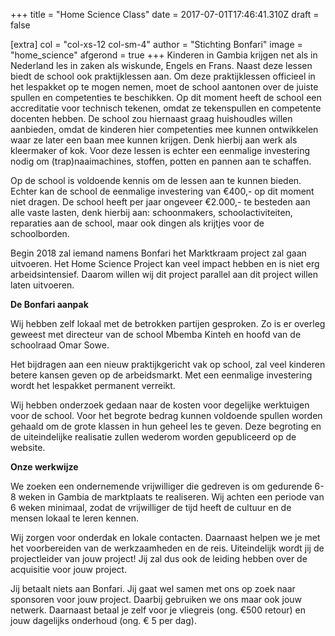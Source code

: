 +++
title = "Home Science Class"
date = 2017-07-01T17:46:41.310Z
draft = false

[extra]
col = "col-xs-12 col-sm-4"
author = "Stichting Bonfari"
image = "home_science"
afgerond = true
+++
Kinderen in Gambia krijgen net als in Nederland les in zaken als wiskunde, Engels en Frans. Naast deze lessen biedt de school ook praktijklessen aan. Om deze praktijklessen officieel in het lespakket op te mogen nemen, moet de school aantonen over de juiste spullen en competenties te beschikken. Op dit moment heeft de school een accreditatie voor technisch tekenen, omdat ze tekenspullen en competente docenten hebben. De school zou hiernaast graag huishoudles willen aanbieden, omdat de kinderen hier competenties mee kunnen ontwikkelen waar ze later een baan mee kunnen krijgen. Denk hierbij aan werk als kleermaker of kok. Voor deze lessen is echter een eenmalige investering nodig om (trap)naaimachines, stoffen, potten en pannen aan te schaffen.

Op de school is voldoende kennis om de lessen aan te kunnen bieden. Echter kan de school de eenmalige investering van €400,- op dit moment niet dragen. De school heeft per jaar ongeveer €2.000,- te besteden aan alle vaste lasten, denk hierbij aan: schoonmakers, schoolactiviteiten, reparaties aan de school, maar ook dingen als krijtjes voor de schoolborden.

Begin 2018 zal iemand namens Bonfari het Marktkraam project zal gaan uitvoeren. Het Home Science Project kan veel impact hebben en is niet erg arbeidsintensief. Daarom willen wij dit project parallel aan dit project willen laten uitvoeren. 

**De Bonfari aanpak**

Wij hebben zelf lokaal met de betrokken partijen gesproken. Zo is er overleg geweest met directeur van de school Mbemba Kinteh en hoofd van de schoolraad Omar Sowe. 

Het bijdragen aan een nieuw praktijkgericht vak op school, zal veel kinderen betere kansen geven op de arbeidsmarkt. Met een eenmalige investering wordt het lespakket permanent verreikt.

Wij hebben onderzoek gedaan naar de kosten voor degelijke werktuigen voor de school. Voor het begrote bedrag kunnen voldoende spullen worden gehaald om de grote klassen in hun geheel les te geven. Deze begroting en de uiteindelijke realisatie zullen wederom worden gepubliceerd op de website. 

**Onze werkwijze**

We zoeken een ondernemende vrijwilliger die gedreven is om gedurende 6-8 weken in Gambia de marktplaats te realiseren. Wij achten een periode van 6 weken minimaal, zodat de vrijwilliger de tijd heeft de cultuur en de mensen lokaal te leren kennen.

Wij zorgen voor onderdak en lokale contacten. Daarnaast helpen we je met het voorbereiden van de werkzaamheden en de reis. Uiteindelijk wordt jij de projectleider van jouw project! Jij zal dus ook de leiding hebben over de acquisitie voor jouw project.

Jij betaalt niets aan Bonfari. Jij gaat wel samen met ons op zoek naar sponsoren voor jouw project. Daarbij gebruiken we ons maar ook jouw netwerk. Daarnaast betaal je zelf voor je vliegreis (ong. €500 retour) en jouw dagelijks onderhoud (ong. € 5 per dag).